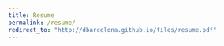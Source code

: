 ```yaml
---
title: Resume
permalink: /resume/
redirect_to: "http://dbarcelona.github.io/files/resume.pdf"
---
```



